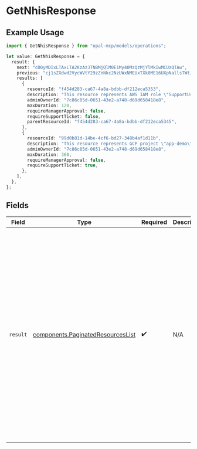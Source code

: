 # GetNhisResponse

## Example Usage

```typescript
import { GetNhisResponse } from "opal-mcp/models/operations";

let value: GetNhisResponse = {
  result: {
    next: "cD0yMDIxLTAxLTA2KzAzJTNBMjQlM0E1My40MzQzMjYlMkIwMCUzQTAw",
    previous: "cj1sZXdwd2VycWVtY29zZnNkc2NzUWxNMEUxTXk0ME16UXpNallsTWtJ",
    results: [
      {
        resourceId: "f454d283-ca67-4a8a-bdbb-df212eca5353",
        description: "This resource represents AWS IAM role \"SupportUser\".",
        adminOwnerId: "7c86c85d-0651-43e2-a748-d69d658418e8",
        maxDuration: 120,
        requireManagerApproval: false,
        requireSupportTicket: false,
        parentResourceId: "f454d283-ca67-4a8a-bdbb-df212eca5345",
      },
      {
        resourceId: "99d0b81d-14be-4cf6-bd27-348b4af1d11b",
        description: "This resource represents GCP project \"app-demo\".",
        adminOwnerId: "7c86c85d-0651-43e2-a748-d69d658418e8",
        maxDuration: 360,
        requireManagerApproval: false,
        requireSupportTicket: true,
      },
    ],
  },
};
```

## Fields

| Field                                                                                                                                                                                                                                                                                                                                                                                                                                                                                                                                                                                                                                                                                                                                                                                                                                                                                                                                                    | Type                                                                                                                                                                                                                                                                                                                                                                                                                                                                                                                                                                                                                                                                                                                                                                                                                                                                                                                                                     | Required                                                                                                                                                                                                                                                                                                                                                                                                                                                                                                                                                                                                                                                                                                                                                                                                                                                                                                                                                 | Description                                                                                                                                                                                                                                                                                                                                                                                                                                                                                                                                                                                                                                                                                                                                                                                                                                                                                                                                              | Example                                                                                                                                                                                                                                                                                                                                                                                                                                                                                                                                                                                                                                                                                                                                                                                                                                                                                                                                                  |
| -------------------------------------------------------------------------------------------------------------------------------------------------------------------------------------------------------------------------------------------------------------------------------------------------------------------------------------------------------------------------------------------------------------------------------------------------------------------------------------------------------------------------------------------------------------------------------------------------------------------------------------------------------------------------------------------------------------------------------------------------------------------------------------------------------------------------------------------------------------------------------------------------------------------------------------------------------- | -------------------------------------------------------------------------------------------------------------------------------------------------------------------------------------------------------------------------------------------------------------------------------------------------------------------------------------------------------------------------------------------------------------------------------------------------------------------------------------------------------------------------------------------------------------------------------------------------------------------------------------------------------------------------------------------------------------------------------------------------------------------------------------------------------------------------------------------------------------------------------------------------------------------------------------------------------- | -------------------------------------------------------------------------------------------------------------------------------------------------------------------------------------------------------------------------------------------------------------------------------------------------------------------------------------------------------------------------------------------------------------------------------------------------------------------------------------------------------------------------------------------------------------------------------------------------------------------------------------------------------------------------------------------------------------------------------------------------------------------------------------------------------------------------------------------------------------------------------------------------------------------------------------------------------- | -------------------------------------------------------------------------------------------------------------------------------------------------------------------------------------------------------------------------------------------------------------------------------------------------------------------------------------------------------------------------------------------------------------------------------------------------------------------------------------------------------------------------------------------------------------------------------------------------------------------------------------------------------------------------------------------------------------------------------------------------------------------------------------------------------------------------------------------------------------------------------------------------------------------------------------------------------- | -------------------------------------------------------------------------------------------------------------------------------------------------------------------------------------------------------------------------------------------------------------------------------------------------------------------------------------------------------------------------------------------------------------------------------------------------------------------------------------------------------------------------------------------------------------------------------------------------------------------------------------------------------------------------------------------------------------------------------------------------------------------------------------------------------------------------------------------------------------------------------------------------------------------------------------------------------- |
| `result`                                                                                                                                                                                                                                                                                                                                                                                                                                                                                                                                                                                                                                                                                                                                                                                                                                                                                                                                                 | [components.PaginatedResourcesList](../../models/components/paginatedresourceslist.md)                                                                                                                                                                                                                                                                                                                                                                                                                                                                                                                                                                                                                                                                                                                                                                                                                                                                   | :heavy_check_mark:                                                                                                                                                                                                                                                                                                                                                                                                                                                                                                                                                                                                                                                                                                                                                                                                                                                                                                                                       | N/A                                                                                                                                                                                                                                                                                                                                                                                                                                                                                                                                                                                                                                                                                                                                                                                                                                                                                                                                                      | {<br/>"next": "cD0yMDIxLTAxLTA2KzAzJTNBMjQlM0E1My40MzQzMjYlMkIwMCUzQTAw",<br/>"previous": "cj1sZXdwd2VycWVtY29zZnNkc2NzUWxNMEUxTXk0ME16UXpNallsTWtJ",<br/>"results": [<br/>{<br/>"resource_id": "f454d283-ca67-4a8a-bdbb-df212eca5353",<br/>"description": "This resource represents AWS IAM role \"SupportUser\".",<br/>"admin_owner_id": "7c86c85d-0651-43e2-a748-d69d658418e8",<br/>"remote_id": "arn:aws:iam::490306337630:role/SupportUser",<br/>"remote_name": "SupportUser",<br/>"max_duration": 120,<br/>"require_manager_approval": false,<br/>"require_support_ticket": false,<br/>"parent_resource_id": "f454d283-ca67-4a8a-bdbb-df212eca5345"<br/>},<br/>{<br/>"resource_id": "99d0b81d-14be-4cf6-bd27-348b4af1d11b",<br/>"description": "This resource represents GCP project \"app-demo\".",<br/>"remote_id": "app-demo-307223",<br/>"remote_name": "app-demo",<br/>"admin_owner_id": "7c86c85d-0651-43e2-a748-d69d658418e8",<br/>"max_duration": 360,<br/>"require_manager_approval": false,<br/>"require_support_ticket": true<br/>}<br/>]<br/>} |